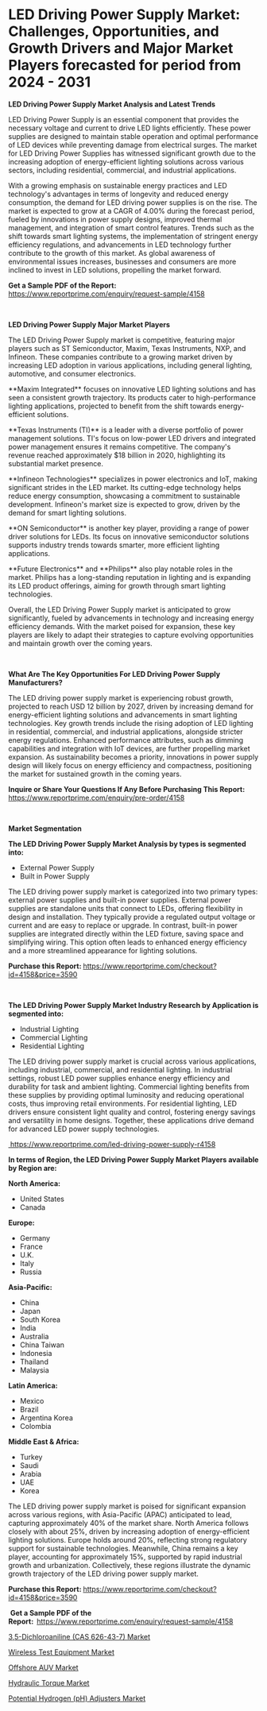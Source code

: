 <p><h1>LED Driving Power Supply Market: Challenges, Opportunities, and Growth Drivers and Major Market Players forecasted for period from 2024 - 2031</h1></p><p><strong>LED Driving Power Supply Market Analysis and Latest Trends</strong></p>
<p><p>LED Driving Power Supply is an essential component that provides the necessary voltage and current to drive LED lights efficiently. These power supplies are designed to maintain stable operation and optimal performance of LED devices while preventing damage from electrical surges. The market for LED Driving Power Supplies has witnessed significant growth due to the increasing adoption of energy-efficient lighting solutions across various sectors, including residential, commercial, and industrial applications.</p><p>With a growing emphasis on sustainable energy practices and LED technology's advantages in terms of longevity and reduced energy consumption, the demand for LED driving power supplies is on the rise. The market is expected to grow at a CAGR of 4.00% during the forecast period, fueled by innovations in power supply designs, improved thermal management, and integration of smart control features. Trends such as the shift towards smart lighting systems, the implementation of stringent energy efficiency regulations, and advancements in LED technology further contribute to the growth of this market. As global awareness of environmental issues increases, businesses and consumers are more inclined to invest in LED solutions, propelling the market forward.</p></p>
<p><strong>Get a Sample PDF of the Report:&nbsp;</strong> <a href="https://www.reportprime.com/enquiry/request-sample/4158">https://www.reportprime.com/enquiry/request-sample/4158</a></p>
<p>&nbsp;</p>
<p><strong>LED Driving Power Supply Major Market Players</strong></p>
<p><p>The LED Driving Power Supply market is competitive, featuring major players such as ST Semiconductor, Maxim, Texas Instruments, NXP, and Infineon. These companies contribute to a growing market driven by increasing LED adoption in various applications, including general lighting, automotive, and consumer electronics.</p><p>**Maxim Integrated** focuses on innovative LED lighting solutions and has seen a consistent growth trajectory. Its products cater to high-performance lighting applications, projected to benefit from the shift towards energy-efficient solutions.</p><p>**Texas Instruments (TI)** is a leader with a diverse portfolio of power management solutions. TI's focus on low-power LED drivers and integrated power management ensures it remains competitive. The company's revenue reached approximately $18 billion in 2020, highlighting its substantial market presence.</p><p>**Infineon Technologies** specializes in power electronics and IoT, making significant strides in the LED market. Its cutting-edge technology helps reduce energy consumption, showcasing a commitment to sustainable development. Infineon's market size is expected to grow, driven by the demand for smart lighting solutions.</p><p>**ON Semiconductor** is another key player, providing a range of power driver solutions for LEDs. Its focus on innovative semiconductor solutions supports industry trends towards smarter, more efficient lighting applications.</p><p>**Future Electronics** and **Philips** also play notable roles in the market. Philips has a long-standing reputation in lighting and is expanding its LED product offerings, aiming for growth through smart lighting technologies.</p><p>Overall, the LED Driving Power Supply market is anticipated to grow significantly, fueled by advancements in technology and increasing energy efficiency demands. With the market poised for expansion, these key players are likely to adapt their strategies to capture evolving opportunities and maintain growth over the coming years.</p></p>
<p>&nbsp;</p>
<p><strong>What Are The Key Opportunities For LED Driving Power Supply Manufacturers?</strong></p>
<p><p>The LED driving power supply market is experiencing robust growth, projected to reach USD 12 billion by 2027, driven by increasing demand for energy-efficient lighting solutions and advancements in smart lighting technologies. Key growth trends include the rising adoption of LED lighting in residential, commercial, and industrial applications, alongside stricter energy regulations. Enhanced performance attributes, such as dimming capabilities and integration with IoT devices, are further propelling market expansion. As sustainability becomes a priority, innovations in power supply design will likely focus on energy efficiency and compactness, positioning the market for sustained growth in the coming years.</p></p>
<p><strong>Inquire or Share Your Questions If Any Before Purchasing This Report:</strong> <a href="https://www.reportprime.com/enquiry/pre-order/4158">https://www.reportprime.com/enquiry/pre-order/4158</a></p>
<p>&nbsp;</p>
<p><strong>Market Segmentation</strong></p>
<p><strong>The LED Driving Power Supply Market Analysis by types is segmented into:</strong></p>
<p><ul><li>External Power Supply</li><li>Built in Power Supply</li></ul></p>
<p><p>The LED driving power supply market is categorized into two primary types: external power supplies and built-in power supplies. External power supplies are standalone units that connect to LEDs, offering flexibility in design and installation. They typically provide a regulated output voltage or current and are easy to replace or upgrade. In contrast, built-in power supplies are integrated directly within the LED fixture, saving space and simplifying wiring. This option often leads to enhanced energy efficiency and a more streamlined appearance for lighting solutions.</p></p>
<p><strong>Purchase this Report:&nbsp;</strong><a href="https://www.reportprime.com/checkout?id=4158&price=3590">https://www.reportprime.com/checkout?id=4158&price=3590</a></p>
<p>&nbsp;</p>
<p><strong>The LED Driving Power Supply Market Industry Research by Application is segmented into:</strong></p>
<p><ul><li>Industrial Lighting</li><li>Commercial Lighting</li><li>Residential Lighting</li></ul></p>
<p><p>The LED driving power supply market is crucial across various applications, including industrial, commercial, and residential lighting. In industrial settings, robust LED power supplies enhance energy efficiency and durability for task and ambient lighting. Commercial lighting benefits from these supplies by providing optimal luminosity and reducing operational costs, thus improving retail environments. For residential lighting, LED drivers ensure consistent light quality and control, fostering energy savings and versatility in home designs. Together, these applications drive demand for advanced LED power supply technologies.</p></p>
<p><a href="https://www.reportprime.com/led-driving-power-supply-r4158">&nbsp;https://www.reportprime.com/led-driving-power-supply-r4158</a></p>
<p><strong>In terms of Region, the LED Driving Power Supply Market Players available by Region are:</strong></p>
<p>
    <p> <strong> North America: </strong>
        <ul>
            <li>United States</li>
            <li>Canada</li>
        </ul>
        </p> 
    <p> <strong> Europe: </strong>
        <ul>
            <li>Germany</li>
            <li>France</li>
            <li>U.K.</li>
            <li>Italy</li>
            <li>Russia</li>
        </ul>
        </p> 
    <p> <strong> Asia-Pacific: </strong>
        <ul>
            <li>China</li>
            <li>Japan</li>
            <li>South Korea</li>
            <li>India</li>
            <li>Australia</li>
            <li>China Taiwan</li>
            <li>Indonesia</li>
            <li>Thailand</li>
            <li>Malaysia</li>
        </ul>
        </p> 
    <p> <strong> Latin America: </strong>
        <ul>
            <li>Mexico</li>
            <li>Brazil</li>
            <li>Argentina Korea</li>
            <li>Colombia</li>
        </ul>
        </p> 
    <p> <strong> Middle East & Africa: </strong>
        <ul>
            <li>Turkey</li>
            <li>Saudi</li>
            <li>Arabia</li>
            <li>UAE</li>
            <li>Korea</li>
        </ul>
    </p>
    </p>
<p><p>The LED driving power supply market is poised for significant expansion across various regions, with Asia-Pacific (APAC) anticipated to lead, capturing approximately 40% of the market share. North America follows closely with about 25%, driven by increasing adoption of energy-efficient lighting solutions. Europe holds around 20%, reflecting strong regulatory support for sustainable technologies. Meanwhile, China remains a key player, accounting for approximately 15%, supported by rapid industrial growth and urbanization. Collectively, these regions illustrate the dynamic growth trajectory of the LED driving power supply market.</p></p>
<p><strong>Purchase this Report: </strong><a href="https://www.reportprime.com/checkout?id=4158&price=3590">https://www.reportprime.com/checkout?id=4158&price=3590</a></p>
<p>&nbsp;<strong>Get a Sample PDF of the Report:&nbsp;&nbsp;</strong><a href="https://www.reportprime.com/enquiry/request-sample/4158">https://www.reportprime.com/enquiry/request-sample/4158</a></p>
<p><strong></strong></p>
<p><p><a href="https://issuu.com/reportprime-2/docs/35-dichloroaniline-cas-626-43-7-mar_4a668978f11851">3,5-Dichloroaniline (CAS 626-43-7) Market</a></p><p><a href="https://www.linkedin.com/pulse/how-regions-adapting-wireless-test-equipment-market-global-trends-1iy5e?trackingId=i0ikqQxLRQ%2BktQBt4U%2FU5w%3D%3D">Wireless Test Equipment Market</a></p><p><a href="https://www.linkedin.com/pulse/market-leaders-laggards-global-offshore-auv-trends-forecast-ks4fe?trackingId=3J2MeYuDQjy6zuiVUY64pw%3D%3D">Offshore AUV Market</a></p><p><a href="https://www.linkedin.com/pulse/booming-hydraulic-torque-market-sector-analysis-growth-projections-8wm4e?trackingId=gfutXQF%2BTCCPgN8PJHCzjA%3D%3D">Hydraulic Torque Market</a></p><p><a href="https://issuu.com/reportprime-2/docs/potential-hydrogen-ph-adjusters-mar_4a4e075dff2e24">Potential Hydrogen (pH) Adjusters Market</a></p></p>